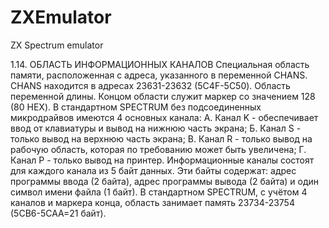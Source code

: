 # ZXEmulator
ZX Spectrum emulator


1.14. ОБЛАСТЬ ИНФОРМАЦИОННЫХ КАНАЛОВ
Специальная область памяти, расположенная с адреса, указанного в переменной CHANS. CHANS находится в адресах 23631-23632 (5C4F-5C50). Область переменной длины. Концом области служит маркер со значением 128 (80 HEX).
В стандартном SPECTRUM без подсоединенных микродрайвов имеются 4 основных канала:
A. Канал K - обеспечивает ввод от клавиатуры и вывод на нижнюю часть экрана;
Б. Канал S - только вывод на верхнюю часть экрана;
B. Канал R - только вывод на рабочую область, которая по требованию может быть увеличена;
Г. Канал P - только вывод на принтер.
Информационные каналы состоят для каждого канала из 5 байт данных. Эти байты содержат: адрес программы ввода (2 байта), адрес программы вывода (2 байта) и один символ имени файла (1 байт).
В стандартном SPECTRUM, с учётом 4 каналов и маркера конца, область занимает память 23734-23754 (5СВ6-5САА=21 байт).